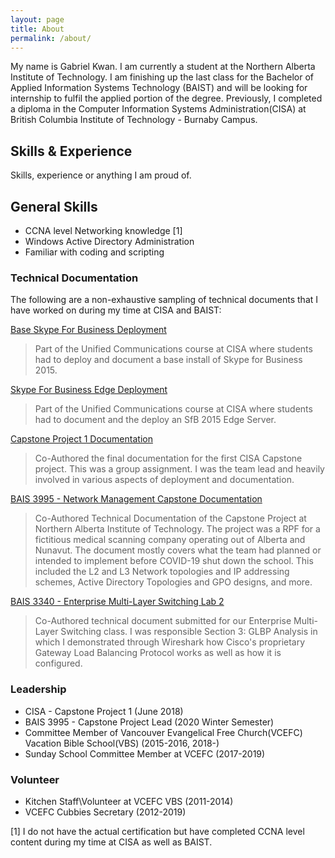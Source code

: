```yaml
---
layout: page
title: About
permalink: /about/
---
```

My name is Gabriel Kwan. I am currently a student at the Northern Alberta Institute of Technology. I am finishing up the last class for the Bachelor of Applied Information Systems Technology (BAIST) and will be looking for internship to fulfil the applied portion of the degree. Previously, I completed a diploma in the Computer Information Systems  Administration(CISA) at British Columbia Institute of Technology - Burnaby Campus.

## Skills & Experience

Skills, experience or anything I am proud of.

## General Skills
   
   - CCNA level Networking knowledge  [1] 
   - Windows Active Directory Administration
   - Familiar with coding and scripting

### Technical Documentation
   
  The following are a non-exhaustive sampling of technical documents that I have worked on during my time at CISA and BAIST:

   [Base Skype For Business Deployment](/Assets/PDF/ResearchLab.pdf)

   > Part of the Unified Communications course at CISA where students had to deploy and document a base install of Skype for Business 2015.

   [Skype For Business Edge Deployment](/Assets/PDF/Lab9-EdgeDcoumentation-Gabrielk.pdf)

   > Part of the Unified Communications course at CISA where students had to document and the deploy an SfB 2015 Edge Server.

   [Capstone Project 1 Documentation](/Assets/PDF/CaptstoneProject1.pdf)

   > Co-Authored the final documentation for the first CISA Capstone project. This was a group assignment. I was the team lead and heavily involved in various aspects of deployment and documentation.

   [BAIS 3995 - Network Management Capstone Documentation](/Assets/PDF/Team3%20-%20Technical%20Documentation.pdf)

   > Co-Authored Technical Documentation of the Capstone Project at Northern Alberta Institute of Technology. The project was a RPF for a fictitious medical scanning company operating out of Alberta and Nunavut. The document mostly covers what the team had planned or intended to implement before COVID-19 shut down the school. This included the L2 and L3 Network topologies and IP addressing schemes, Active Directory Topologies and GPO designs, and more.

   [BAIS 3340 - Enterprise Multi-Layer Switching Lab 2](/Assets/PDF/Team3%20-%20Technical%20Documentation.pdf)

   > Co-Authored technical document submitted for our Enterprise Multi-Layer Switching class. I was responsible Section 3: GLBP Analysis in which I demonstrated through Wireshark how Cisco's proprietary Gateway Load Balancing Protocol works as well as how it is configured.  


### Leadership

- CISA -  Capstone Project 1 (June 2018)
- BAIS 3995 - Capstone Project Lead (2020 Winter Semester)
- Committee Member of Vancouver Evangelical Free Church(VCEFC) Vacation Bible School(VBS) (2015-2016, 2018-)
- Sunday School Committee Member at VCEFC (2017-2019)

### Volunteer

- Kitchen Staff\Volunteer at VCEFC VBS (2011-2014)
- VCEFC Cubbies Secretary  (2012-2019)


[1] I do not have the actual certification but have completed CCNA level content during my time at CISA as well as BAIST. 